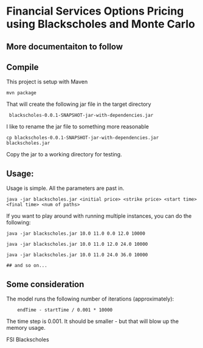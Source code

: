 # Financial Services Options Pricing using Blackscholes and Monte Carlo


## More documentaiton to follow



## Compile
This project is setup with Maven


```
mvn package
```

That will create the following jar file in the target directory

```
 blackscholes-0.0.1-SNAPSHOT-jar-with-dependencies.jar
```

I like to rename the jar file to something more reasonable

```
cp blackscholes-0.0.1-SNAPSHOT-jar-with-dependencies.jar blackscholes.jar 
```

Copy the jar to a working directory for testing.  



## Usage:

Usage is simple.  All the parameters are past in.
  

```
java -jar blackscholes.jar <initial price> <strike price> <start time> <final time> <num of paths>
```



If you want to play around with running multiple instances, you can do the following:

```
java -jar blackscholes.jar 10.0 11.0 0.0 12.0 10000

java -jar blackscholes.jar 10.0 11.0 12.0 24.0 10000

java -jar blackscholes.jar 10.0 11.0 24.0 36.0 10000

## and so on...

```


## Some consideration

The model runs the following number of iterations (approximately):

```
	endTime - startTime / 0.001 * 10000

```

The time step is 0.001.  It should be smaller - but that will blow up the memory usage.  





FSI Blackscholes
